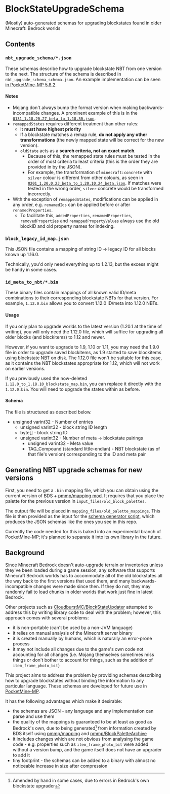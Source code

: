 # BlockStateUpgradeSchema
(Mostly) auto-generated schemas for upgrading blockstates found in older Minecraft: Bedrock worlds

## Contents
### `nbt_upgrade_schema/*.json`
These schemas describe how to upgrade blockstate NBT from one version to the next. The structure of the schema is described in `nbt_upgrade_schema_schema.json`. An example implementation can be seen [in PocketMine-MP 5.8.2](https://github.com/pmmp/PocketMine-MP/blob/5.8.2/src/data/bedrock/block/upgrade/BlockStateUpgrader.php).

#### Notes
- Mojang don't always bump the format version when making backwards-incompatible changes. A prominent example of this is in the [`0131_1.18.20.27_beta_to_1.18.30.json`](/nbt_upgrade_schema/0131_1.18.20.27_beta_to_1.18.30.json).
- `remappedStates` requires different treatment than other rules:
  - It **must have highest priority**
  - If a blockstate matches a remap rule, **do not apply any other transformations** (the newly mapped state will be correct for the new version).
  - `oldState` acts as a **search criteria, not an exact match**.
    - Because of this, the remapped state rules must be tested in the order of most criteria to least criteria (this is the order they are provided in by the JSON).
    - For example, the transformation of `minecraft:concrete` with `silver` colour is different from other colours, as seen in [`0201_1.20.0.23_beta_to_1.20.10.24_beta.json`](/nbt_upgrade_schema/0201_1.20.0.23_beta_to_1.20.10.24_beta.json#L69-L88). If matches were tested in the wrong order, `silver` concrete would be transformed incorrectly.
- With the exception of `remappedStates`, modifications can be applied in any order, e.g. `renamedIds` can be applied before or after `renamedProperties`.
  - To facilitate this, `addedProperties`, `renamedProperties`, `removedProperties` and `remappedPropertyValues` always use the old blockID and old property names for indexing.

### `block_legacy_id_map.json`
This JSON file contains a mapping of string ID -> legacy ID for all blocks known up 1.16.0.

Technically, you'd only need everything up to 1.2.13, but the excess might be handy in some cases.

### `id_meta_to_nbt/*.bin`
These binary files contain mappings of all known valid ID/meta combinations to their corresponding blockstate NBTs for that version.
For example, `1.12.0.bin` allows you to convert 1.12.0 ID/meta into 1.12.0 NBTs.

#### Usage
If you only plan to upgrade worlds to the latest version (1.20.1 at the time of writing), you will only need the 1.12.0 file, which will suffice for upgrading all older blocks (and blockitems) to 1.12 and newer.

However, if you want to upgrade to 1.9, 1.10 or 1.11, you may need the 1.9.0 file in order to upgrade saved blockitems, as 1.9 started to save blockitems using blockstate NBT on disk. The 1.12.0 file won't be suitable for this case, as it contains the NBT blockstates appropriate for 1.12, which will not work on earlier versions.

If you previously used the now-deleted `1.12.0_to_1.18.10_blockstate_map.bin`, you can replace it directly with the `1.12.0.bin`. You will need to upgrade the states within as before.

#### Schema
The file is structured as described below.

- unsigned varint32 - Number of entries
  - unsigned varint32 - block string ID length
  - byte[] - block string ID
  - unsigned varint32 - Number of meta -> blockstate pairings
    - unsigned varint32 - Meta value
    - TAG_Compound (standard little-endian) - NBT blockstate (as of that file's version) corresponding to the ID and meta pair

## Generating NBT upgrade schemas for new versions

First, you need to get a `.bin` mapping file, which you can obtain using the current version of BDS + [pmmp/mapping mod](https://github.com/pmmp/mapping). It requires that you place the palette for the previous version in `input_files/old_block_palettes`.

The output file will be placed in `mapping_files/old_palette_mappings`. This file is then provided as the input for the [schema generator script](https://github.com/pmmp/PocketMine-MP/blob/5.8.2/tools/generate-blockstate-upgrade-schema.php), which produces the JSON schemas like the ones you see in this repo.

Currently the code needed for this is baked into an experimental branch of PocketMine-MP; it's planned to separate it into its own library in the future.

## Background

Since Minecraft Bedrock doesn't auto-upgrade terrain or inventories unless they've been loaded during a game session, any software that supports Minecraft Bedrock worlds has to accommodate all of the old blockstates all the way back to the first versions that used them, and many backwards-incompatible changes were made since then.
If they do not, they may randomly fail to load chunks in older worlds that work just fine in latest Bedrock.

Other projects such as [CloudburstMC/BlockStateUpdater](https://github.com/CloudburstMC/BlockStateUpdater) attempted to address this by writing library code to deal with the problem; however, this approach comes with several problems:
- it is non-portable (can't be used by a non-JVM language)
- it relies on manual analysis of the Minecraft server binary
- it is created manually by humans, which is naturally an error-prone process
- it may not include all changes due to the game's own code not accounting for all changes (i.e. Mojang themselves sometimes miss things or don't bother to account for things, such as the addition of `item_frame_photo_bit`)

This project aims to address the problem by providing schemas describing how to upgrade blockstates without binding the information to any particular language. These schemas are developed for future use in [PocketMine-MP](https://github.com/pmmp/PocketMine-MP).

It has the following advantages which make it desirable:
- the schemas are JSON - any language and any implementation can parse and use them
- the quality of the mappings is guaranteed to be at least as good as Bedrock's own, due to being generated[^1] from information created by BDS itself using [pmmp/mapping](https://github.com/pmmp/mapping) and [pmmp/BlockPaletteArchive](https://github.com/pmmp/BlockPaletteArchive)
- it includes changes which are not obvious from analysing the game code - e.g. properties such as `item_frame_photo_bit` were added without a version bump, and the game itself does not have an upgrader to add it
- tiny footprint - the schemas can be added to a binary with almost no noticeable increase in size after compression

[^1]: Amended by hand in some cases, due to errors in Bedrock's own blockstate upgrader
